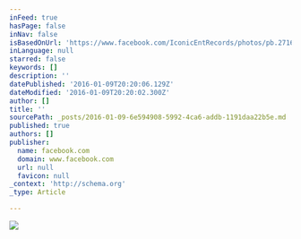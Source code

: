 ```yaml
---
inFeed: true
hasPage: false
inNav: false
isBasedOnUrl: 'https://www.facebook.com/IconicEntRecords/photos/pb.271646689572150.-2207520000.1452370280./701791423224339/?type=3&theater'
inLanguage: null
starred: false
keywords: []
description: ''
datePublished: '2016-01-09T20:20:06.129Z'
dateModified: '2016-01-09T20:20:02.300Z'
author: []
title: ''
sourcePath: _posts/2016-01-09-6e594908-5992-4ca6-addb-1191daa22b5e.md
published: true
authors: []
publisher:
  name: facebook.com
  domain: www.facebook.com
  url: null
  favicon: null
_context: 'http://schema.org'
_type: Article

---
```

![](https://scontent-iad3-1.xx.fbcdn.net/hphotos-xtf1/v/t1.0-9/10491211_701791423224339_6773829464557916906_n.jpg?oh=6f141993895ef04257b0ca0658293e1f&oe=5703B697)